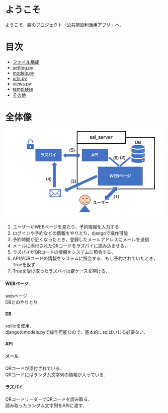 # ようこそ
ようこそ，魔のプロジェクト「公共施設利活用アプリ」へ．

# 目次 
- [ファイル構成](../md/1-ファイル構成.md)
- [setting.py](../md/2-setting_py.md)
- [models.py](../md/3-models_py.md)
- [urls.py](../md/)
- [views.py](../md/)
- [templates](../md/)
- [その他](../md/)
  
# 全体像
![システムの全体像](../img/figure.png)
1. ユーザーがWEBページを見たり，予約情報を入力する．
2. ログインや予約などの情報をやりとり，djangoで操作可能
3. 予約時間が近くなったとき，登録したメールアドレスにメールを送信
4. メールに添付されたQRコードをラズパイに読み込ませる．
5. ラズパイがQRコードの情報をシステムに照会する．
6. APIがQRコードの情報をシステムに照会する．もし予約されていたとき，Trueを返す．
7. Trueを受け取ったラズパイは鍵ケースを開ける．
   
#### WEBページ
webページ  
DBとのやりとり
#### DB
  sqliteを使用．  
  djangoのmodels.pyで操作可能なので，基本的にsqlはいじる必要ない．
#### API

#### メール
QRコードが添付されている．  
QRコードにはランダム文字列の情報が入っている．
#### ラズパイ
QRコードリーダーでQRコードを読み取る．  
読み取ったランダム文字列をAPIに渡す．